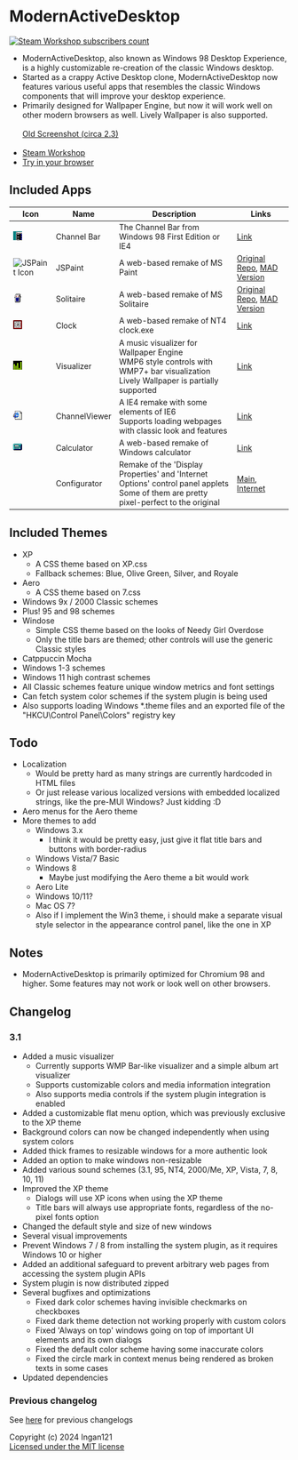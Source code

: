 # ModernActiveDesktop
<a href="https://steamcommunity.com/sharedfiles/filedetails/?id=2278898637"><img src="https://img.shields.io/endpoint.svg?url=https%3A%2F%2Fshieldsio-steam-workshop.jross.me%2F2278898637%2Fsubscriptions-text" alt="Steam Workshop subscribers count"></a>

* ModernActiveDesktop, also known as Windows 98 Desktop Experience, is a highly customizable re-creation of the classic Windows desktop.
* Started as a crappy Active Desktop clone, ModernActiveDesktop now features various useful apps that resembles the classic Windows components that will improve your desktop experience.
* Primarily designed for Wallpaper Engine, but now it will work well on other modern browsers as well. Lively Wallpaper is also supported.
<br><br>
[Old Screenshot (circa 2.3)](docs/images/screenshot.png)
<br><br>
* [Steam Workshop](https://steamcommunity.com/sharedfiles/filedetails/?id=2278898637)
* [Try in your browser](https://www.ingan121.com/mad/)

## Included Apps
|Icon|Name|Description|Links|
|---|---|---|---|
|![Channel Bar Icon](images/mad16.png)|Channel Bar|The Channel Bar from Windows 98 First Edition or IE4|[Link](https://github.com/Ingan121/ModernActiveDesktop/blob/master/ChannelBar.html)|
|<img src="apps/jspaint/favicon.ico" width="16" alt="JSPaint Icon">|JSPaint|A web-based remake of MS Paint|[Original Repo](https://github.com/1j01/jspaint), [MAD Version](https://github.com/Ingan121/ModernActiveDesktop/tree/master/apps/jspaint)|
|![Solitaire Icon](apps/solitaire/icon.png)|Solitaire|A web-based remake of MS Solitaire|[Original Repo](https://github.com/rjanjic/js-solitaire), [MAD Version](https://github.com/Ingan121/ModernActiveDesktop/tree/master/apps/solitaire)|
|<img src="apps/clock/icon.png" width="16" alt="Clock Icon">|Clock|A web-based remake of NT4 clock.exe|[Link](https://github.com/Ingan121/ModernActiveDesktop/tree/master/apps/clock)|
|![Visualizer Icon](apps/visualizer/icon.png)|Visualizer|A music visualizer for Wallpaper Engine<br>WMP6 style controls with WMP7+ bar visualization<br>Lively Wallpaper is partially supported|[Link](https://github.com/Ingan121/ModernActiveDesktop/tree/master/apps/visualizer)|
|![ChannelViewer Icon](apps/channelviewer/images/icon.png)|ChannelViewer|A IE4 remake with some elements of IE6<br>Supports loading webpages with classic look and features|[Link](https://github.com/Ingan121/ModernActiveDesktop/tree/master/apps/channelviewer)|
|![Calculator Icon](apps/calc/icon.png)|Calculator|A web-based remake of Windows calculator|[Link](https://github.com/Ingan121/ModernActiveDesktop/tree/master/apps/calc)|
||Configurator|Remake of the 'Display Properties' and 'Internet Options' control panel applets<br>Some of them are pretty pixel-perfect to the original|[Main](https://github.com/Ingan121/ModernActiveDesktop/tree/master/apps/madconf), [Internet](https://github.com/Ingan121/ModernActiveDesktop/tree/master/apps/inetcpl)|

## Included Themes
* XP
    * A CSS theme based on XP.css
    * Fallback schemes: Blue, Olive Green, Silver, and Royale
* Aero
    * A CSS theme based on 7.css
* Windows 9x / 2000 Classic schemes
* Plus! 95 and 98 schemes
* Windose
    * Simple CSS theme based on the looks of Needy Girl Overdose
    * Only the title bars are themed; other controls will use the generic Classic styles
* Catppuccin Mocha
* Windows 1-3 schemes
* Windows 11 high contrast schemes
* All Classic schemes feature unique window metrics and font settings
* Can fetch system color schemes if the system plugin is being used
* Also supports loading Windows *.theme files and an exported file of the "HKCU\Control Panel\Colors" registry key

## Todo
* Localization
    * Would be pretty hard as many strings are currently hardcoded in HTML files
    * Or just release various localized versions with embedded localized strings, like the pre-MUI Windows? Just kidding :D
* Aero menus for the Aero theme
* More themes to add
    * Windows 3.x
        * I think it would be pretty easy, just give it flat title bars and buttons with border-radius
    * Windows Vista/7 Basic
    * Windows 8
        * Maybe just modifying the Aero theme a bit would work
    * Aero Lite
    * Windows 10/11?
    * Mac OS 7?
    * Also if I implement the Win3 theme, i should make a separate visual style selector in the appearance control panel, like the one in XP

## Notes
* ModernActiveDesktop is primarily optimized for Chromium 98 and higher. Some features may not work or look well on other browsers.

## Changelog

### 3.1
* Added a music visualizer
    * Currently supports WMP Bar-like visualizer and a simple album art visualizer
    * Supports customizable colors and media information integration
    * Also supports media controls if the system plugin integration is enabled
* Added a customizable flat menu option, which was previously exclusive to the XP theme
* Background colors can now be changed independently when using system colors
* Added thick frames to resizable windows for a more authentic look
* Added an option to make windows non-resizable
* Added various sound schemes (3.1, 95, NT4, 2000/Me, XP, Vista, 7, 8, 10, 11)
* Improved the XP theme
    * Dialogs will use XP icons when using the XP theme
    * Title bars will always use appropriate fonts, regardless of the no-pixel fonts option
* Changed the default style and size of new windows
* Several visual improvements
* Prevent Windows 7 / 8 from installing the system plugin, as it requires Windows 10 or higher
* Added an additional safeguard to prevent arbitrary web pages from accessing the system plugin APIs
* System plugin is now distributed zipped
* Several bugfixes and optimizations
    * Fixed dark color schemes having invisible checkmarks on checkboxes
    * Fixed dark theme detection not working properly with custom colors
    * Fixed 'Always on top' windows going on top of important UI elements and its own dialogs
    * Fixed the default color scheme having some inaccurate colors
    * Fixed the circle mark in context menus being rendered as broken texts in some cases
* Updated dependencies

### Previous changelog
See [here](docs/Updated.md) for previous changelogs

Copyright (c) 2024 Ingan121  
[Licensed under the MIT license](license.txt)

